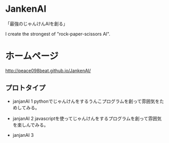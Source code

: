 # JankenAI
「最強のじゃんけんAIを創る」

I create the strongest of "rock-paper-scissors AI".

# ホームページ  
http://peace098beat.github.io/JankenAI/

## プロトタイプ

- janjanAI 1
pythonでじゃんけんをするうんこプログラムを創って雰囲気をためしてみる。

- janjanAI 2
javascriptを使ってじゃんけんをするプログラムを創って雰囲気を楽しんでみる。

- janjanAI 3
